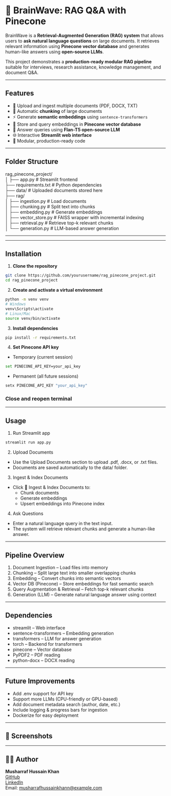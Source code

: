 # 🧠 BrainWave: RAG Q&A with Pinecone

BrainWave is a **Retrieval-Augmented Generation (RAG) system** that allows users to **ask natural language questions** on large documents. It retrieves relevant information using **Pinecone vector database** and generates human-like answers using **open-source LLMs**.  

This project demonstrates a **production-ready modular RAG pipeline** suitable for interviews, research assistance, knowledge management, and document Q&A.

---

## **Features**

- 📂 Upload and ingest multiple documents (PDF, DOCX, TXT)
- 🧩 Automatic **chunking** of large documents
- ⚡ Generate **semantic embeddings** using `sentence-transformers`
- 💾 Store and query embeddings in **Pinecone vector database**
- 🤖 Answer queries using **Flan-T5 open-source LLM**
- 🌐 Interactive **Streamlit web interface**
- 🔧 Modular, production-ready code

---

## **Folder Structure**

rag_pinecone_project/<br>
│
├── app.py # Streamlit frontend<br>
├── requirements.txt # Python dependencies<br>
├── data/ # Uploaded documents stored here<br>
├── rag/<br>
│ ├── ingestion.py # Load documents<br>
│ ├── chunking.py # Split text into chunks<br>
│ ├── embedding.py # Generate embeddings<br>
│ ├── vector_store.py # FAISS wrapper with incremental indexing<br>
│ ├── retrieval.py # Retrieve top-k relevant chunks<br>
│ └── generation.py # LLM-based answer generation<br>

---


---

## **Installation**

1. **Clone the repository**
```bash
git clone https://github.com/yourusername/rag_pinecone_project.git
cd rag_pinecone_project
```
2. **Create and activate a virtual environment**
```bash
python -m venv venv
# Windows
venv\Scripts\activate
# Linux/Mac
source venv/bin/activate
```
3. **Install dependencies**
```bash
pip install -r requirements.txt
```
4. **Set Pinecone API key**
* Temporary (current session)
```bash
set PINECONE_API_KEY=your_api_key
```
* Permanent (all future sessions)
```bash
setx PINECONE_API_KEY "your_api_key"
```
### Close and reopen terminal

--- 

## **Usage**

1. Run Streamlit app
```bash
streamlit run app.py
```
2. Upload Documents
* Use the Upload Documents section to upload .pdf, .docx, or .txt files.
* Documents are saved automatically to the data/ folder.
3. Ingest & Index Documents
* Click 🚀 Ingest & Index Documents to:
    * Chunk documents
    * Generate embeddings
    * Upsert embeddings into Pinecone index
4. Ask Questions
* Enter a natural language query in the text input.
* The system will retrieve relevant chunks and generate a human-like answer.

---

## **Pipeline Overview**

1. Document Ingestion – Load files into memory
2. Chunking – Split large text into smaller overlapping chunks
3. Embedding – Convert chunks into semantic vectors
4. Vector DB (Pinecone) – Store embeddings for fast semantic search
5. Query Augmentation & Retrieval – Fetch top-k relevant chunks
6. Generation (LLM) – Generate natural language answer using context

---

## **Dependencies**

* streamlit – Web interface
* sentence-transformers – Embedding generation
* transformers – LLM for answer generation
* torch – Backend for transformers
* pinecone – Vector database
* PyPDF2 – PDF reading
* python-docx – DOCX reading

---

## **Future Improvements**

* Add .env support for API key
* Support more LLMs (CPU-friendly or GPU-based)
* Add document metadata search (author, date, etc.)
* Include logging & progress bars for ingestion
* Dockerize for easy deployment

---
## **📸 Screenshots**


---

## 👨‍💻 Author

<b>Musharraf Hussain Khan</b><br>
[GitHub](https://github.com/Musharraf1519)<br>
[LinkedIn](https://www.linkedin.com/in/musharraf-hussain-khan/)<br>
Email: musharrafhussainkhann@example.com